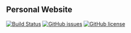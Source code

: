 ## Personal Website
[![Build Status](https://travis-ci.org/adam-stamand/adam-stamand.github.io.svg?branch=master)](https://travis-ci.org/adam-stamand/adam-stamand.github.io)
[![GitHub issues](https://img.shields.io/github/issues/adam-stamand/adam-stamand.github.io)](https://github.com/adam-stamand/adam-stamand.github.io/issues)
[![GitHub license](https://img.shields.io/github/license/adam-stamand/adam-stamand.github.io)](https://github.com/adam-stamand/adam-stamand.github.io/blob/master/LICENSE)

